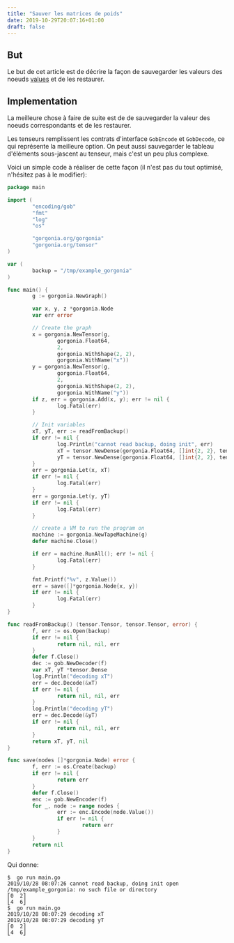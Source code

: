 ```yaml
---
title: "Sauver les matrices de poids"
date: 2019-10-29T20:07:16+01:00
draft: false
---
```


## But

Le but de cet article est de décrire la façon de sauvegarder les valeurs des noeuds [values](/reference/value) et de les restaurer.

## Implementation

La meilleure chose à faire de suite est de de sauvegarder la valeur des noeuds correspondants et de les restaurer.

Les tenseurs remplissent les contrats d'interface `GobEncode` et `GobDecode`, ce qui représente la meilleure option. On peut aussi sauvegarder le tableau d'éléments sous-jascent au tenseur, mais c'est un peu plus complexe.

Voici un simple code à réaliser de cette façon (il n'est pas du tout optimisé, n'hésitez pas à le modifier):

```go
package main

import (
        "encoding/gob"
        "fmt"
        "log"
        "os"

        "gorgonia.org/gorgonia"
        "gorgonia.org/tensor"
)

var (
        backup = "/tmp/example_gorgonia"
)

func main() {
        g := gorgonia.NewGraph()

        var x, y, z *gorgonia.Node
        var err error

        // Create the graph
        x = gorgonia.NewTensor(g,
                gorgonia.Float64,
                2,
                gorgonia.WithShape(2, 2),
                gorgonia.WithName("x"))
        y = gorgonia.NewTensor(g,
                gorgonia.Float64,
                2,
                gorgonia.WithShape(2, 2),
                gorgonia.WithName("y"))
        if z, err = gorgonia.Add(x, y); err != nil {
                log.Fatal(err)
        }

        // Init variables
        xT, yT, err := readFromBackup()
        if err != nil {
                log.Println("cannot read backup, doing init", err)
                xT = tensor.NewDense(gorgonia.Float64, []int{2, 2}, tensor.WithBacking([]float64{0, 1, 2, 3}))
                yT = tensor.NewDense(gorgonia.Float64, []int{2, 2}, tensor.WithBacking([]float64{0, 1, 2, 3}))
        }
        err = gorgonia.Let(x, xT)
        if err != nil {
                log.Fatal(err)
        }
        err = gorgonia.Let(y, yT)
        if err != nil {
                log.Fatal(err)
        }

        // create a VM to run the program on
        machine := gorgonia.NewTapeMachine(g)
        defer machine.Close()

        if err = machine.RunAll(); err != nil {
                log.Fatal(err)
        }

        fmt.Printf("%v", z.Value())
        err = save([]*gorgonia.Node{x, y})
        if err != nil {
                log.Fatal(err)
        }
}

func readFromBackup() (tensor.Tensor, tensor.Tensor, error) {
        f, err := os.Open(backup)
        if err != nil {
                return nil, nil, err
        }
        defer f.Close()
        dec := gob.NewDecoder(f)
        var xT, yT *tensor.Dense
        log.Println("decoding xT")
        err = dec.Decode(&xT)
        if err != nil {
                return nil, nil, err
        }
        log.Println("decoding yT")
        err = dec.Decode(&yT)
        if err != nil {
                return nil, nil, err
        }
        return xT, yT, nil
}

func save(nodes []*gorgonia.Node) error {
        f, err := os.Create(backup)
        if err != nil {
                return err
        }
        defer f.Close()
        enc := gob.NewEncoder(f)
        for _, node := range nodes {
                err := enc.Encode(node.Value())
                if err != nil {
                        return err
                }
        }
        return nil
}
```

Qui donne:

```text
$  go run main.go
2019/10/28 08:07:26 cannot read backup, doing init open /tmp/example_gorgonia: no such file or directory
⎡0  2⎤
⎣4  6⎦
$  go run main.go
2019/10/28 08:07:29 decoding xT
2019/10/28 08:07:29 decoding yT
⎡0  2⎤
⎣4  6⎦
```
